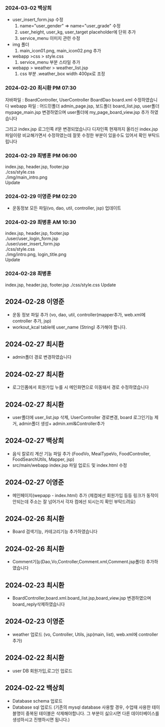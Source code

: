 ### 2024-03-02 백상희 
- user_insert_form.jsp  수정
  1. name="user_gender" => name="user_grade" 수정
  2. user_height, user_kg, user_target placeholder에 단위 추가
  3. service_menu 이미지 관련 수정
- img 폴더
  1. main_icon01.png, main_icon02.png 추가
- webapp >css > style.css
  1. service_menu 부분 스타일 추가
- webapp > weather > weather_list.jsp
  1. css 부분 .weather_box width 400px로 조정

### 2024-02-20 최시환 PM 07:30
자바파일 : BoardController, UserController BoardDao board.xml 수정하였습니다
webapp 파일 : 어드민폴더 admin_page.jsp, 보드폴더 board_list.jsp, user폴더 mypage_main.jsp 변경하였으며 user폴더에 my_page_board_view.jsp 추가 하였습니다

그리고 index.jsp 로그인쪽 if문 변경되었습니다 
디자인쪽 현재까지 올리신 index.jsp파일이랑 비교해가면서 수정하였는데 잘못 수정한 부분이 있을수도 있어서 확인 부탁드립니다


### 2024-02-29 최병훈 PM 06:00 
index.jsp, header.jsp, footer.jsp<br>
./css/style.css<br>
./img/main_intro.png<br>
Update

### 2024-02-29 이영준 PM 02:20
- 운동정보 모든 파일(vo, dao, util, controller, jsp) 업데이트

### 2024-02-29 최병훈 AM 10:30 
index.jsp, header.jsp, footer.jsp<br>
./user/user_login_form.jsp<br>
./user/user_insert_form.jsp<br>
./css/style.css<br>
./img/intro.png, login_title.png<br>
Update

### 2024-02-28 최병훈
index.jsp, header.jsp, footer.jsp
./css/style.css
Update

## 2024-02-28 이영준 
- 운동 정보 파일 추가 (vo, dao, util, controller(mapper추가, web.xml에 controller 추가, jsp)
- workout_kcal table에 user_name (String) 추가해야 합니다.

## 2024-02-27 최시환
- admin폴더 경로 변경하였습니다

## 2024-02-27 최시환
- 로그인폼에서 회원가입 누를 시 메인화면으로 이동돼서 경로 수정하였습니다

## 2024-02-27 최시환
- user폴더에 user_list.jsp 삭제, UserController 경로변경, board 로그인기능 제거, admin폴더 생성+ admin.xml&Controller추가

## 2024-02-27 백상희
- 음식 칼로리 계산 기능 파일 추가 (FoodVo, MealTypeVo, FoodController, FoodSearchUtils, Mapper, jsp)
- src/main/webapp index.jsp 파일 업로드 및 index.html 수정

## 2024-02-27 이영준
- 메인페이지(wepapp - index.html) 추가 (제컴에선 회원가입 등등 링크가 동작이 안되는데 주소는 잘 넘어가서 각자 컴에선 되시는지 확인 부탁드려요)

## 2024-02-26 최시환
- Board 검색기능, 카테고리기능 추가하였습니다

## 2024-02-26 최시환
- Comment기능(Dao,Vo,Controller,Comment.xml,Comment.jsp폴더) 추가하였습니다

## 2024-02-23 최시환
- BoardController,board.xml.board_list.jsp,board_view.jsp 변경하였으며 board_reply삭제하였습니다

## 2024-02-23 이영준
- weather 업로드 (vo, Controller, Utils, jsp(main, list), web.xml에 controller 추가)

## 2024-02-22 최시환
- user DB 회원가입,로그인 업로드

## 2024-02-22 백상희
- Database schema 업로드
- Database sql 업로드
  (기존의 mysql database 사용할 경우, 수업때 사용한 테이블명이 중복된 테이블은 삭제해야합니다.
  그 부분이 싫으시면 다른 데이터베이스를 생성하시고 진행하시면 됩니다.)
